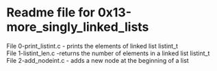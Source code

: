 # Readme file for 0x13-more_singly_linked_lists
File 0-print_listint.c - prints the elements of linked list listint_t  
File 1-listint_len.c -returns the number of elements in a linked list listint_t  
File 2-add_nodeint.c - adds a new node at the beginning of a list  
